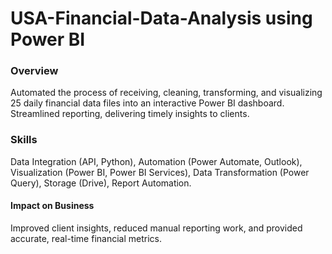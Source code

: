 # USA-Financial-Data-Analysis using Power BI

### Overview
Automated the process of receiving, cleaning, transforming, and visualizing 25 daily financial data files 
into an interactive  Power BI dashboard. Streamlined reporting, delivering timely insights to clients.

### Skills
Data Integration (API, Python), Automation (Power Automate, Outlook), Visualization (Power BI, Power 
BI Services), Data  Transformation (Power Query), Storage (Drive), Report Automation.

#### Impact on Business
Improved client insights, reduced manual reporting work, and provided accurate, real-time 
financial metrics. 
